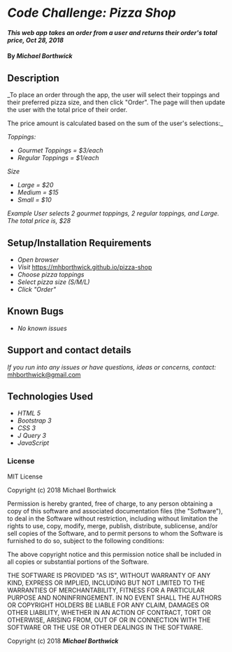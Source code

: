 # _Code Challenge: Pizza Shop_

#### _This web app takes an order from a user and returns their order's total price, Oct 28, 2018_

#### By _Michael Borthwick_

## Description

_To place an order through the app, the user will select their toppings and their preferred pizza size, and then click "Order". The page will then update the user with the total price of their order.

The price amount is calculated based on the sum of the user's selections:_

_Toppings:_
* _Gourmet Toppings = $3/each_
* _Regular Toppings = $1/each_

_Size_
* _Large = $20_
* _Medium = $15_
* _Small = $10_

_Example_
_User selects 2 gourmet toppings, 2 regular toppings, and Large. The total price is, $28_

## Setup/Installation Requirements

* _Open browser_
* _Visit_ https://mhborthwick.github.io/pizza-shop
* _Choose pizza toppings_
* _Select pizza size (S/M/L)_
* _Click "Order"_

## Known Bugs

* _No known issues_

## Support and contact details

_If you run into any issues or have questions, ideas or concerns, contact:_ mhborthwick@gmail.com

## Technologies Used

* _HTML 5_
* _Bootstrap 3_
* _CSS 3_
* _J Query 3_
* _JavaScript_

### License

MIT License

Copyright (c) 2018 Michael Borthwick

Permission is hereby granted, free of charge, to any person obtaining a copy
of this software and associated documentation files (the "Software"), to deal
in the Software without restriction, including without limitation the rights
to use, copy, modify, merge, publish, distribute, sublicense, and/or sell
copies of the Software, and to permit persons to whom the Software is
furnished to do so, subject to the following conditions:

The above copyright notice and this permission notice shall be included in all
copies or substantial portions of the Software.

THE SOFTWARE IS PROVIDED "AS IS", WITHOUT WARRANTY OF ANY KIND, EXPRESS OR
IMPLIED, INCLUDING BUT NOT LIMITED TO THE WARRANTIES OF MERCHANTABILITY,
FITNESS FOR A PARTICULAR PURPOSE AND NONINFRINGEMENT. IN NO EVENT SHALL THE
AUTHORS OR COPYRIGHT HOLDERS BE LIABLE FOR ANY CLAIM, DAMAGES OR OTHER
LIABILITY, WHETHER IN AN ACTION OF CONTRACT, TORT OR OTHERWISE, ARISING FROM,
OUT OF OR IN CONNECTION WITH THE SOFTWARE OR THE USE OR OTHER DEALINGS IN THE
SOFTWARE.

Copyright (c) 2018 **_Michael Borthwick_**
